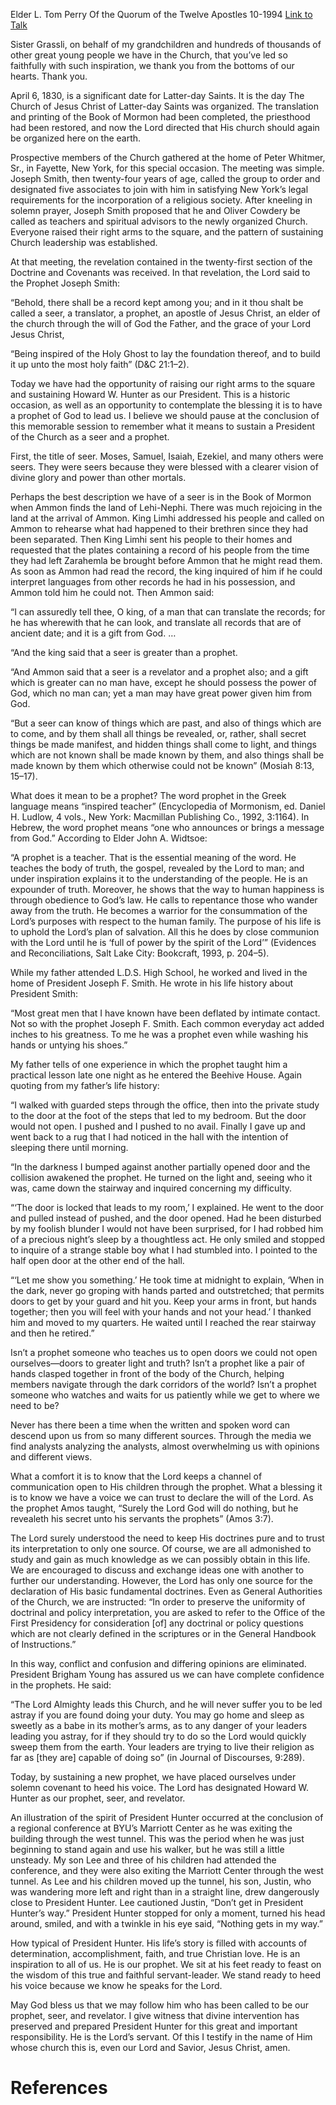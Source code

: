 Elder L. Tom Perry
Of the Quorum of the Twelve Apostles
10-1994
[Link to Talk](https://www.churchofjesuschrist.org/study/general-conference/1994/10/heed-the-prophets-voice?lang=eng)

Sister Grassli, on behalf of my grandchildren and hundreds of thousands of other great young people we have in the Church, that you’ve led so faithfully with such inspiration, we thank you from the bottoms of our hearts. Thank you.

April 6, 1830, is a significant date for Latter-day Saints. It is the day The Church of Jesus Christ of Latter-day Saints was organized. The translation and printing of the Book of Mormon had been completed, the priesthood had been restored, and now the Lord directed that His church should again be organized here on the earth.

Prospective members of the Church gathered at the home of Peter Whitmer, Sr., in Fayette, New York, for this special occasion. The meeting was simple. Joseph Smith, then twenty-four years of age, called the group to order and designated five associates to join with him in satisfying New York’s legal requirements for the incorporation of a religious society. After kneeling in solemn prayer, Joseph Smith proposed that he and Oliver Cowdery be called as teachers and spiritual advisors to the newly organized Church. Everyone raised their right arms to the square, and the pattern of sustaining Church leadership was established.

At that meeting, the revelation contained in the twenty-first section of the Doctrine and Covenants was received. In that revelation, the Lord said to the Prophet Joseph Smith:

“Behold, there shall be a record kept among you; and in it thou shalt be called a seer, a translator, a prophet, an apostle of Jesus Christ, an elder of the church through the will of God the Father, and the grace of your Lord Jesus Christ,

“Being inspired of the Holy Ghost to lay the foundation thereof, and to build it up unto the most holy faith” (D&C 21:1–2).

Today we have had the opportunity of raising our right arms to the square and sustaining Howard W. Hunter as our President. This is a historic occasion, as well as an opportunity to contemplate the blessing it is to have a prophet of God to lead us. I believe we should pause at the conclusion of this memorable session to remember what it means to sustain a President of the Church as a seer and a prophet.

First, the title of seer. Moses, Samuel, Isaiah, Ezekiel, and many others were seers. They were seers because they were blessed with a clearer vision of divine glory and power than other mortals.

Perhaps the best description we have of a seer is in the Book of Mormon when Ammon finds the land of Lehi-Nephi. There was much rejoicing in the land at the arrival of Ammon. King Limhi addressed his people and called on Ammon to rehearse what had happened to their brethren since they had been separated. Then King Limhi sent his people to their homes and requested that the plates containing a record of his people from the time they had left Zarahemla be brought before Ammon that he might read them. As soon as Ammon had read the record, the king inquired of him if he could interpret languages from other records he had in his possession, and Ammon told him he could not. Then Ammon said:

“I can assuredly tell thee, O king, of a man that can translate the records; for he has wherewith that he can look, and translate all records that are of ancient date; and it is a gift from God. …

“And the king said that a seer is greater than a prophet.

“And Ammon said that a seer is a revelator and a prophet also; and a gift which is greater can no man have, except he should possess the power of God, which no man can; yet a man may have great power given him from God.

“But a seer can know of things which are past, and also of things which are to come, and by them shall all things be revealed, or, rather, shall secret things be made manifest, and hidden things shall come to light, and things which are not known shall be made known by them, and also things shall be made known by them which otherwise could not be known” (Mosiah 8:13, 15–17).

What does it mean to be a prophet? The word prophet in the Greek language means “inspired teacher” (Encyclopedia of Mormonism, ed. Daniel H. Ludlow, 4 vols., New York: Macmillan Publishing Co., 1992, 3:1164). In Hebrew, the word prophet means “one who announces or brings a message from God.” According to Elder John A. Widtsoe:

“A prophet is a teacher. That is the essential meaning of the word. He teaches the body of truth, the gospel, revealed by the Lord to man; and under inspiration explains it to the understanding of the people. He is an expounder of truth. Moreover, he shows that the way to human happiness is through obedience to God’s law. He calls to repentance those who wander away from the truth. He becomes a warrior for the consummation of the Lord’s purposes with respect to the human family. The purpose of his life is to uphold the Lord’s plan of salvation. All this he does by close communion with the Lord until he is ‘full of power by the spirit of the Lord’” (Evidences and Reconciliations, Salt Lake City: Bookcraft, 1993, p. 204–5).

While my father attended L.D.S. High School, he worked and lived in the home of President Joseph F. Smith. He wrote in his life history about President Smith:

“Most great men that I have known have been deflated by intimate contact. Not so with the prophet Joseph F. Smith. Each common everyday act added inches to his greatness. To me he was a prophet even while washing his hands or untying his shoes.”

My father tells of one experience in which the prophet taught him a practical lesson late one night as he entered the Beehive House. Again quoting from my father’s life history:

“I walked with guarded steps through the office, then into the private study to the door at the foot of the steps that led to my bedroom. But the door would not open. I pushed and I pushed to no avail. Finally I gave up and went back to a rug that I had noticed in the hall with the intention of sleeping there until morning.

“In the darkness I bumped against another partially opened door and the collision awakened the prophet. He turned on the light and, seeing who it was, came down the stairway and inquired concerning my difficulty.

“‘The door is locked that leads to my room,’ I explained. He went to the door and pulled instead of pushed, and the door opened. Had he been disturbed by my foolish blunder I would not have been surprised, for I had robbed him of a precious night’s sleep by a thoughtless act. He only smiled and stopped to inquire of a strange stable boy what I had stumbled into. I pointed to the half open door at the other end of the hall.



“‘Let me show you something.’ He took time at midnight to explain, ‘When in the dark, never go groping with hands parted and outstretched; that permits doors to get by your guard and hit you. Keep your arms in front, but hands together; then you will feel with your hands and not your head.’ I thanked him and moved to my quarters. He waited until I reached the rear stairway and then he retired.”

Isn’t a prophet someone who teaches us to open doors we could not open ourselves—doors to greater light and truth? Isn’t a prophet like a pair of hands clasped together in front of the body of the Church, helping members navigate through the dark corridors of the world? Isn’t a prophet someone who watches and waits for us patiently while we get to where we need to be?

Never has there been a time when the written and spoken word can descend upon us from so many different sources. Through the media we find analysts analyzing the analysts, almost overwhelming us with opinions and different views.

What a comfort it is to know that the Lord keeps a channel of communication open to His children through the prophet. What a blessing it is to know we have a voice we can trust to declare the will of the Lord. As the prophet Amos taught, “Surely the Lord God will do nothing, but he revealeth his secret unto his servants the prophets” (Amos 3:7).

The Lord surely understood the need to keep His doctrines pure and to trust its interpretation to only one source. Of course, we are all admonished to study and gain as much knowledge as we can possibly obtain in this life. We are encouraged to discuss and exchange ideas one with another to further our understanding. However, the Lord has only one source for the declaration of His basic fundamental doctrines. Even as General Authorities of the Church, we are instructed: “In order to preserve the uniformity of doctrinal and policy interpretation, you are asked to refer to the Office of the First Presidency for consideration [of] any doctrinal or policy questions which are not clearly defined in the scriptures or in the General Handbook of Instructions.”

In this way, conflict and confusion and differing opinions are eliminated. President Brigham Young has assured us we can have complete confidence in the prophets. He said:

“The Lord Almighty leads this Church, and he will never suffer you to be led astray if you are found doing your duty. You may go home and sleep as sweetly as a babe in its mother’s arms, as to any danger of your leaders leading you astray, for if they should try to do so the Lord would quickly sweep them from the earth. Your leaders are trying to live their religion as far as [they are] capable of doing so” (in Journal of Discourses, 9:289).

Today, by sustaining a new prophet, we have placed ourselves under solemn covenant to heed his voice. The Lord has designated Howard W. Hunter as our prophet, seer, and revelator.

An illustration of the spirit of President Hunter occurred at the conclusion of a regional conference at BYU’s Marriott Center as he was exiting the building through the west tunnel. This was the period when he was just beginning to stand again and use his walker, but he was still a little unsteady. My son Lee and three of his children had attended the conference, and they were also exiting the Marriott Center through the west tunnel. As Lee and his children moved up the tunnel, his son, Justin, who was wandering more left and right than in a straight line, drew dangerously close to President Hunter. Lee cautioned Justin, “Don’t get in President Hunter’s way.” President Hunter stopped for only a moment, turned his head around, smiled, and with a twinkle in his eye said, “Nothing gets in my way.”

How typical of President Hunter. His life’s story is filled with accounts of determination, accomplishment, faith, and true Christian love. He is an inspiration to all of us. He is our prophet. We sit at his feet ready to feast on the wisdom of this true and faithful servant-leader. We stand ready to heed his voice because we know he speaks for the Lord.

May God bless us that we may follow him who has been called to be our prophet, seer, and revelator. I give witness that divine intervention has preserved and prepared President Hunter for this great and important responsibility. He is the Lord’s servant. Of this I testify in the name of Him whose church this is, even our Lord and Savior, Jesus Christ, amen.

# References
